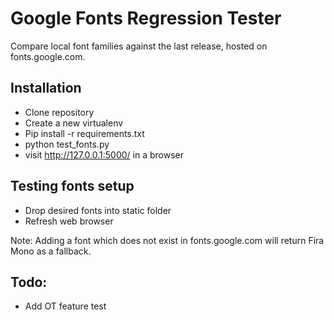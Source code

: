 # Google Fonts Regression Tester

Compare local font families against the last release, hosted on fonts.google.com.

## Installation
- Clone repository
- Create a new virtualenv
- Pip install -r requirements.txt
- python test_fonts.py
- visit http://127.0.0.1:5000/ in a browser

## Testing fonts setup
- Drop desired fonts into static folder
- Refresh web browser

Note: Adding a font which does not exist in fonts.google.com will return Fira Mono as a fallback.

## Todo:
- Add OT feature test
